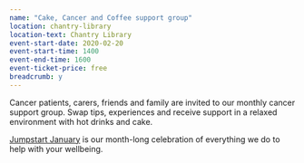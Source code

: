 ```yaml
---
name: "Cake, Cancer and Coffee support group"
location: chantry-library
location-text: Chantry Library
event-start-date: 2020-02-20
event-start-time: 1400
event-end-time: 1600
event-ticket-price: free
breadcrumb: y
---
```


Cancer patients, carers, friends and family are invited to our monthly cancer support group. Swap tips, experiences and receive support in a relaxed environment with hot drinks and cake.

[Jumpstart January](/jumpstart-january/) is our month-long celebration of everything we do to help with your wellbeing.
